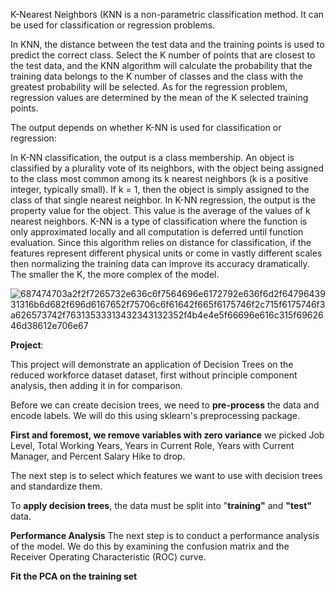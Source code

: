 
K-Nearest Neighbors
(KNN is a non-parametric classification method. It can be used for classification or regression problems.

In KNN, the distance between the test data and the training points is used to predict the correct class. Select the K number of points that are closest to the test data, and the KNN algorithm will calculate the probability that the training data belongs to the K number of classes and the class with the greatest probability will be selected. As for the regression problem, regression values are determined by the mean of the K selected training points.

The output depends on whether K-NN is used for classification or regression:

In K-NN classification, the output is a class membership. An object is classified by a plurality vote of its neighbors, with the object being assigned to the class most common among its k nearest neighbors (k is a positive integer, typically small). If k = 1, then the object is simply assigned to the class of that single nearest neighbor.
In K-NN regression, the output is the property value for the object. This value is the average of the values of k nearest neighbors.
K-NN is a type of classification where the function is only approximated locally and all computation is deferred until function evaluation. Since this algorithm relies on distance for classification, if the features represent different physical units or come in vastly different scales then normalizing the training data can improve its accuracy dramatically. The smaller the K, the more complex of the model.

![687474703a2f2f7265732e636c6f7564696e6172792e636f6d2f6479643931316b6d682f696d6167652f75706c6f61642f665f6175746f2c715f6175746f3a626573742f76313533313432343132352f4b4e4e5f66696e616c315f6962646d38612e706e67](https://user-images.githubusercontent.com/119718873/205557109-be625596-636b-4158-bea8-799406295a23.png)

**Project**:

This project will demonstrate an application of Decision Trees on the reduced workforce dataset dataset, first without principle component analysis, then adding it in for comparison.

Before we can create decision trees, we need to **pre-process** the data and encode labels. We will do this using sklearn's preprocessing package.

**First and foremost, we remove variables with zero variance**
we picked Job Level, Total Working Years, Years in Current Role, Years with Current Manager, and Percent Salary Hike to drop.

The next step is to select which features we want to use with decision trees and standardize them.


To **apply decision trees**, the data must be split into "**training"** and **"test"** data.

**Performance Analysis**
The next step is to conduct a performance analysis of the model. We do this by examining the confusion matrix and the Receiver Operating Characteristic (ROC) curve.

**Fit the PCA on the training set**






